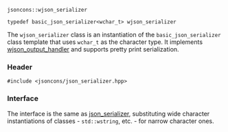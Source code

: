     jsoncons::wjson_serializer

    typedef basic_json_serializer<wchar_t> wjson_serializer

The `wjson_serializer` class is an instantiation of the `basic_json_serializer` class template that uses `wchar_t` as the character type. It implements [wjson_output_handler](basic_json_output_handler) and supports pretty print serialization.

### Header

    #include <jsoncons/json_serializer.hpp>

### Interface

The interface is the same as [json_serializer](classes/json_serializer.md), substituting wide character instantiations of classes - `std::wstring`, etc. - for narrow character ones.
